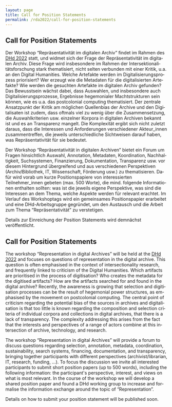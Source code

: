```yaml
---
layout: page
title: Call for Position Statements
permalink: /rda2022/call-for-position-statements
---
```


<div class="language-container">
<section lang="de" markdown="1">

# Call for Position Statements

Der Workshop “Repräsentativität im digitalen Archiv” findet im Rahmen des [DHd 2022](https://www.dhd2022.de/) statt, und widmet sich der Frage der Repräsentativität im digitalen Archiv. Diese Frage wird insbesondere im Rahmen der Intersektionalitätsforschung stark thematisiert, nicht selten verbunden mit einer Kritik, u.a. an den Digital Humanities. Welche Artefakte werden im Digitalisierungsprozess priorisiert? Wer erzeugt wie die Metadaten für die digitalisierten Artefakte? Wie werden die gesuchten Artefakte im digitalen Archiv gefunden? Das Bewusstsein wächst dabei, dass Auswahlen, und insbesondere auch Digitalisierungsprozesse, Ergebnisse hegemonialer Machtstrukturen sein können, wie es u.a. das postcolonial computing thematisiert. Der zentrale Ansatzpunkt der Kritik am möglichen Quellenbias der Archive und den Digitalisaten ist zudem, dass oftmals viel zu wenig über die Zusammensetzung, die Auswahlkriterien usw. einzelner Korpora in digitalen Archiven bekannt ist und es an Transparenz mangelt. Die Komplexität ergibt sich nicht zuletzt daraus, dass die Interessen und Anforderungen verschiedener Akteur_innen zusammentreffen, die jeweils unterschiedliche Sichtweisen darauf haben, was Repräsentativität für sie bedeutet.

Der Workshop “Repräsentativität in digitalen Archiven” bietet ein Forum um Fragen hinsichtlich Auswahl, Annotation, Metadaten, Koordination, Nachhaltigkeit, Suchsystemen, Finanzierung, Dokumentation, Transparenz usw. vor diesem Hintergrund übergreifend und aus verschiedenen Perspektiven (Archiv/Bibliothek, IT, Wissenschaft, Förderung usw.) zu thematisieren. Dafür wird vorab um kurze Positionspapiere von interessierten Teilnehmer_innen gebeten (max. 500 Worte), die mind. folgende Informationen enthalten sollten: was ist die jeweils eigene Perspektive, was sind die Interessen an dem Thema, welche Aspekte werden für relevant erachtet. Im Verlauf des Workshoptags wird ein gemeinsames Positionspapier erarbeitet und eine DHd-Arbeitsgruppe gegründet, um den Austausch und die Arbeit zum Thema “Repräsentativität” zu verstetigen.

Details zur Einreichung der Position Statements wird demnächst veröffentlicht.

</section>
<section lang="en" markdown="1">

# Call for Position Statements

The workshop “Representation in digital Archives” will be held at the [DHd 2022](https://www.dhd2022.de/) and focuses on questions of representation in the digital archive. This question is often emphasised in the context of intersectionality research, and frequently linked to criticism of the Digital Humanities. Which artifacts are prioritised in the process of digitisation? Who creates the metadata for the digitised artifacts? How are the artifacts searched for and found in the digital archive? Recently, the awareness is growing that selection and digitisation processes can be the result of hegemonial power structures, as emphasised by the movement on postcolonial computing. The central point of criticism regarding the potential bias of the sources in archives and digitalisation is that too little is known regarding the composition and selection criteria of individual corpora and collections in digital archives, that there is a lack of transparency. The complexity addressing this arises from the fact that the interests and perspectives of a range of actors combine at this intersection of archive, technology, and research.

The workshop “Representation in digital Archives” will provide a forum to discuss questions regarding selection, annotation, metadata, coordination, sustainability, search systems, financing, documentation, and transparency, bringing together participants with different perspectives (archivist/librarian, IT, research, funding, ...). To focus the discussion we invite all interested participants to submit short position papers (up to 500 words), including the following information: the participant's perspective, interest, and views on what is most relevant. In the course of the workshop we will develop a shared position paper and found a DHd working group to increase and formalise the information exchange around the topic of “Representation”.

Details on how to submit your position statement will be published soon.

</section>
</div>
